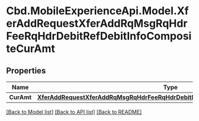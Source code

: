 # Cbd.MobileExperienceApi.Model.XferAddRequestXferAddRqMsgRqHdrFeeRqHdrDebitRefDebitInfoCompositeCurAmt

## Properties

Name | Type | Description | Notes
------------ | ------------- | ------------- | -------------
**CurAmt** | [**XferAddRequestXferAddRqMsgRqHdrFeeRqHdrDebitRefDebitInfoCompositeCurAmtCurAmt**](XferAddRequestXferAddRqMsgRqHdrFeeRqHdrDebitRefDebitInfoCompositeCurAmtCurAmt.md) |  | 

[[Back to Model list]](../README.md#documentation-for-models) [[Back to API list]](../README.md#documentation-for-api-endpoints) [[Back to README]](../README.md)

